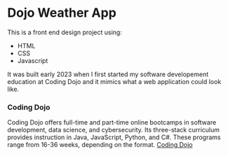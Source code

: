 # Dojo Weather App
This is a front end design project using:
* HTML
* CSS
* Javascript

It was built early 2023 when I first started my software developement education at Coding Dojo and it mimics what a web application could look like.

### Coding Dojo
Coding Dojo offers full-time and part-time online bootcamps in software development, 
data science, and cybersecurity. Its three-stack curriculum provides instruction in 
Java, JavaScript, Python, and C#. These programs range from 16-36 weeks, depending on the format.
[Coding Dojo]('https://info.codingdojo.com/online/part-time-coding-bootcamp-b/?utm_source=adwords&utm_campaign=nationwide_branding_softdev&utm_term=cd_ex&utm_content=603625498764&gad_source=1&gclid=CjwKCAiAqNSsBhAvEiwAn_tmxf-4PfSZK-f5ywDgAwCho1gxkPPGM-aHZnoES7NYl8CiGaoMXGzlaRoCijAQAvD_BwE')
